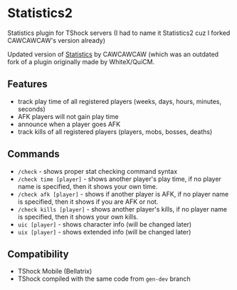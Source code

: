# Statistics2
Statistics plugin for TShock servers (I had to name it Statistics2 cuz I forked CAWCAWCAW's version already)

Updated version of [Statistics](https://github.com/CAWCAWCAW/Statistics) by CAWCAWCAW (which was an outdated fork of a plugin originally made by WhiteX/QuiCM.

## Features
- track play time of all registered players (weeks, days, hours, minutes, seconds)
- AFK players will not gain play time 
- announce when a player goes AFK
- track kills of all registered players (players, mobs, bosses, deaths)

## Commands
- `/check` - shows proper stat checking command syntax
- `/check time [player]` - shows another player's play time, if no player name is specified, then it shows your own time.
- `/check afk [player]` - shows if another player is AFK, if no player name is specified, then it shows if you are AFK or not.
- `/check kills [player]` - shows another player's kills, if no player name is specified, then it shows your own kills.
- `uic [player]` - shows character info (will be changed later)
- `uix [player]` - shows extended info (will be changed later)

## Compatibility
- TShock Mobile (Bellatrix)
- TShock compiled with the same code from `gen-dev` branch
